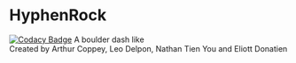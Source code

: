 # HyphenRock
[![Codacy Badge](https://api.codacy.com/project/badge/Grade/ac65d74697a74e37bb18bf987a912a73)](https://www.codacy.com/app/arthur.coppey/HyphenRock?utm_source=github.com&amp;utm_medium=referral&amp;utm_content=Arthur-Coppey/HyphenRock&amp;utm_campaign=Badge_Grade)
A boulder dash like  
Created by Arthur Coppey, Leo Delpon, Nathan Tien You and Eliott Donatien
